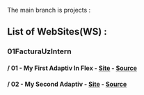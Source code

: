 The main branch is projects : 

## List of WebSites(WS) :
### 01FacturaUzIntern
#### / 01 - My First Adaptiv In Flex - [Site](https://bobov1190.github.io/everythingWS/01FacturaUzIntern/01%20-%20My%20First%20Adaptiv%20In%20Flex/index.html) - [Source](https://github.com/bobov1190/everythingWS/tree/projects/01FacturaUzIntern/01%20-%20My%20First%20Adaptiv%20In%20Flex)
#### / 02 - My Second Adaptiv - [Site](https://bobov1190.github.io/everythingWS/01FacturaUzIntern/02%20-%20My%20Second%20Adaptiv/Source/index.html) - [Source](https://github.com/bobov1190/everythingWS/tree/projects/01FacturaUzIntern/02%20-%20My%20Second%20Adaptiv)
